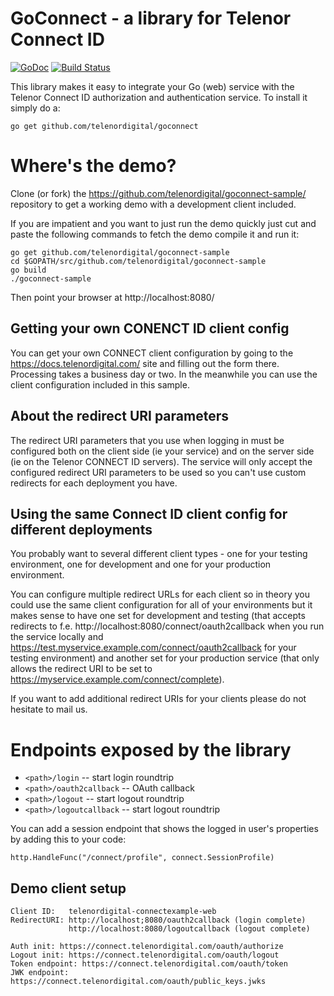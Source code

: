 # GoConnect - a library for Telenor Connect ID
[![GoDoc](https://godoc.org/github.com/telenordigital/goconnect?status.svg)](https://godoc.org/github.com/telenordigital/goconnect)
[![Build Status](https://travis-ci.org/telenordigital/goconnect.svg?branch=master)](https://travis-ci.org/telenordigital/goconnect)

This library makes it easy to integrate your Go (web) service with the Telenor 
Connect ID authorization and authentication service.  To install it
simply do a:

    go get github.com/telenordigital/goconnect

# Where's the demo?

Clone (or fork) the https://github.com/telenordigital/goconnect-sample/
repository to get a working demo with a development client included.

If you are impatient and you want to just run the demo quickly just
cut and paste the following commands to fetch the demo compile it and
run it:

    go get github.com/telenordigital/goconnect-sample
    cd $GOPATH/src/github.com/telenordigital/goconnect-sample
    go build
    ./goconnect-sample

Then point your browser at http://localhost:8080/



## Getting your own CONENCT ID client config
You can get your own CONNECT client configuration by going to the 
https://docs.telenordigital.com/ site and filling out the form there. Processing
takes a business day or two. In the meanwhile you can use the client 
configuration included in this sample.

## About the redirect URI parameters
The redirect URI parameters that you use when logging in must be configured 
both on the client side (ie your service) and on the server side (ie on the
Telenor CONNECT ID servers). The service will only accept the configured 
redirect URI parameters to be used so you can't use custom redirects for 
each deployment you have.

## Using the same Connect ID client config for different deployments
You probably want to several different client types - one for your testing 
environment, one for development and one for your production environment. 

You can configure multiple redirect URLs for each client so in theory you could
use the same client configuration for all of your environments but it makes
sense to have one set for development and testing (that accepts redirects to
f.e. http://localhost:8080/connect/oauth2callback when you run the service locally and
https://test.myservice.example.com/connect/oauth2callback for your testing environment)
and another set for your production service (that only allows the redirect URI 
to be set to https://myservice.example.com/connect/complete). 

If you want to add additional redirect URIs for your clients please do not 
hesitate to mail us. 

# Endpoints exposed by the library

* `<path>/login` -- start login roundtrip
* `<path>/oauth2callback` -- OAuth callback
* `<path>/logout` -- start logout roundtrip 
* `<path>/logoutcallback` -- start logout roundtrip 

You can add a session endpoint that shows the logged in user's properties by
adding this to your code:

    http.HandleFunc("/connect/profile", connect.SessionProfile)

## Demo client setup
    Client ID:   telenordigital-connectexample-web
    RedirectURI: http://localhost;8080/oauth2callback (login complete)
                 http://localhost:8080/logoutcallback (logout complete)

    Auth init: https://connect.telenordigital.com/oauth/authorize
    Logout init: https://connect.telenordigital.com/oauth/logout
    Token endpoint: https://connect.telenordigital.com/oauth/token
    JWK endpoint: https://connect.telenordigital.com/oauth/public_keys.jwks
